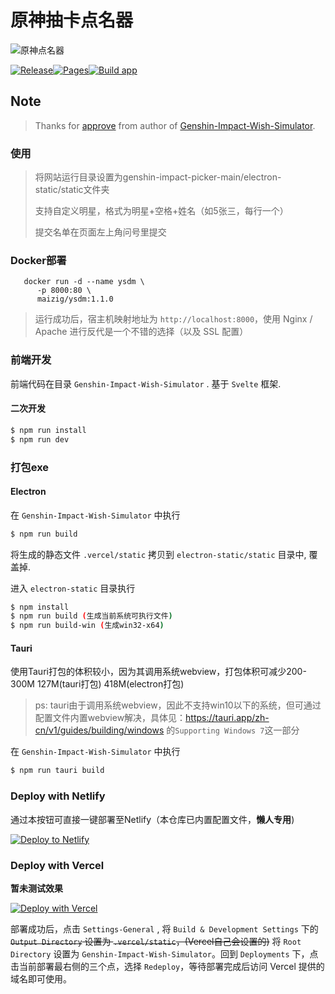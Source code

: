 # 原神抽卡点名器
![原神点名器](https://stats.deeptrain.net/repo/cyanial/genshin-impact-picker/?theme=light)

[![Release](https://github.com/cyanial/genshin-impact-picker/actions/workflows/release.yml/badge.svg)](https://github.com/cyanial/genshin-impact-picker/actions/workflows/release.yml)[![Pages](https://github.com/cyanial/genshin-impact-picker/actions/workflows/page.yml/badge.svg)](https://github.com/cyanial/genshin-impact-picker/actions/workflows/page.yml)[![Build app](https://github.com/cyanial/genshin-impact-picker/actions/workflows/app.yml/badge.svg)](https://github.com/cyanial/genshin-impact-picker/actions/workflows/app.yml)
## Note

> Thanks for [approve](https://github.com/Mantan21/Genshin-Impact-Wish-Simulator/issues/95) from author of [Genshin-Impact-Wish-Simulator](https://github.com/Mantan21/Genshin-Impact-Wish-Simulator).
### 使用
>将网站运行目录设置为genshin-impact-picker-main/electron-static/static文件夹
>
>支持自定义明星，格式为明星+空格+姓名（如5张三，每行一个）
>
>提交名单在页面左上角问号里提交

### Docker部署
```shell
   docker run -d --name ysdm \
      -p 8000:80 \
      maizig/ysdm:1.1.0
```
 > 运行成功后，宿主机映射地址为 `http://localhost:8000`，使用 Nginx / Apache 进行反代是一个不错的选择（以及 SSL 配置）

### 前端开发

前端代码在目录 `Genshin-Impact-Wish-Simulator` . 基于 `Svelte` 框架.

#### 二次开发

```bash
$ npm run install
$ npm run dev
```

### 打包exe

#### Electron

在 `Genshin-Impact-Wish-Simulator` 中执行

```bash
$ npm run build
```

将生成的静态文件 `.vercel/static` 拷贝到 `electron-static/static` 目录中, 覆盖掉.

进入 `electron-static` 目录执行

```bash
$ npm install
$ npm run build (生成当前系统可执行文件)
$ npm run build-win (生成win32-x64)
```

#### Tauri

使用Tauri打包的体积较小，因为其调用系统webview，打包体积可减少200-300M  127M(tauri打包)  418M(electron打包)

> ps: tauri由于调用系统webview，因此不支持win10以下的系统，但可通过配置文件内置webview解决，具体见：https://tauri.app/zh-cn/v1/guides/building/windows 的`Supporting Windows 7`这一部分

在 `Genshin-Impact-Wish-Simulator` 中执行

```bash
$ npm run tauri build
```

### Deploy with Netlify

通过本按钮可直接一键部署至Netlify（本仓库已内置配置文件，**懒人专用**)

[![Deploy to Netlify](https://www.netlify.com/img/deploy/button.svg)](https://app.netlify.com/start/deploy?repository=https://github.com/cyanial/genshin-impact-picker&base=Genshin-Impact-Wish-Simulator)


### Deploy with Vercel

**暂未测试效果**

[![Deploy with Vercel](https://vercel.com/button)](https://vercel.com/import/project?template=https://github.com/cyanial/genshin-impact-picker)

部署成功后，点击 `Settings-General` , 将 `Build & Development Settings` 下的 ~~`Output Directory` 设置为 `.vercel/static`，(Vercel自己会设置的)~~ 将 `Root Directory` 设置为 `Genshin-Impact-Wish-Simulator`。回到 `Deployments` 下，点击当前部署最右侧的三个点，选择 `Redeploy`，等待部署完成后访问 Vercel 提供的域名即可使用。
